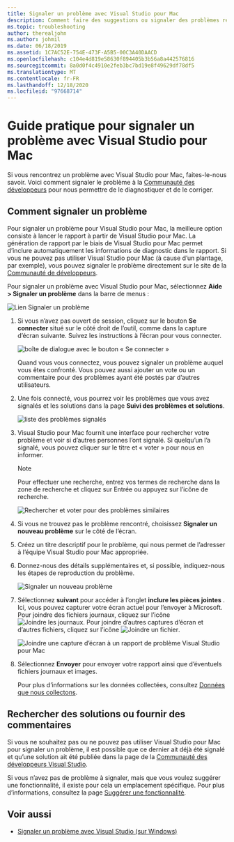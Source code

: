 ```yaml
---
title: Signaler un problème avec Visual Studio pour Mac
description: Comment faire des suggestions ou signaler des problèmes rencontrés durant l’utilisation de Visual Studio pour Mac.
ms.topic: troubleshooting
author: therealjohn
ms.author: johmil
ms.date: 06/18/2019
ms.assetid: 1C7AC52E-754E-473F-A5B5-00C3A40DAACD
ms.openlocfilehash: c104e4d819e58630f894405b3b56a8a442576816
ms.sourcegitcommit: 8a0d0f4c4910e2feb3bc7bd19e8f49629df78df5
ms.translationtype: MT
ms.contentlocale: fr-FR
ms.lasthandoff: 12/18/2020
ms.locfileid: "97668714"
---
```

# <a name="how-to-report-a-problem-in-visual-studio-for-mac"></a>Guide pratique pour signaler un problème avec Visual Studio pour Mac

Si vous rencontrez un problème avec Visual Studio pour Mac, faites-le-nous savoir. Voici comment signaler le problème à la [Communauté des développeurs](https://aka.ms/feedback/report?space=41) pour nous permettre de le diagnostiquer et de le corriger.

## <a name="how-to-report-a-problem"></a>Comment signaler un problème

Pour signaler un problème pour Visual Studio pour Mac, la meilleure option consiste à lancer le rapport à partir de Visual Studio pour Mac. La génération de rapport par le biais de Visual Studio pour Mac permet d’inclure automatiquement les informations de diagnostic dans le rapport. Si vous ne pouvez pas utiliser Visual Studio pour Mac (à cause d’un plantage, par exemple), vous pouvez signaler le problème directement sur le site de la [Communauté de développeurs](https://aka.ms/feedback/report?space=41).

Pour signaler un problème avec Visual Studio pour Mac, sélectionnez **Aide > Signaler un problème** dans la barre de menus :

![Lien Signaler un problème](media/report-problem-image1.png)

1. Si vous n’avez pas ouvert de session, cliquez sur le bouton **Se connecter** situé sur le côté droit de l’outil, comme dans la capture d’écran suivante. Suivez les instructions à l’écran pour vous connecter.

    ![boîte de dialogue avec le bouton « Se connecter »](media/report-problem-image2.png)

    Quand vous vous connectez, vous pouvez signaler un problème auquel vous êtes confronté. Vous pouvez aussi ajouter un vote ou un commentaire pour des problèmes ayant été postés par d’autres utilisateurs.

1. Une fois connecté, vous pourrez voir les problèmes que vous avez signalés et les solutions dans la page **Suivi des problèmes et solutions**.

    ![liste des problèmes signalés](media/report-problem-image3.png)

1. Visual Studio pour Mac fournit une interface pour rechercher votre problème et voir si d’autres personnes l’ont signalé. Si quelqu’un l’a signalé, vous pouvez cliquer sur le titre et « voter » pour nous en informer.
   > [!NOTE]
   > Pour effectuer une recherche, entrez vos termes de recherche dans la zone de recherche et cliquez sur Entrée ou appuyez sur l’icône de recherche.

   ![Rechercher et voter pour des problèmes similaires](media/report-problem-image4.png)

1. Si vous ne trouvez pas le problème rencontré, choisissez **Signaler un nouveau problème** sur le côté de l’écran.

1. Créez un titre descriptif pour le problème, qui nous permet de l’adresser à l’équipe Visual Studio pour Mac appropriée.

1. Donnez-nous des détails supplémentaires et, si possible, indiquez-nous les étapes de reproduction du problème.

   ![Signaler un nouveau problème](media/report-problem-image5.png)

1. Sélectionnez **suivant** pour accéder à l’onglet **inclure les pièces jointes** . Ici, vous pouvez capturer votre écran actuel pour l’envoyer à Microsoft. Pour joindre des fichiers journaux, cliquez sur l’icône ![Joindre les journaux](media/report-problem-attach-logs.png). Pour joindre d’autres captures d’écran et d’autres fichiers, cliquez sur l’icône ![Joindre un fichier](media/report-problem-attach-file.png).

   ![Joindre une capture d’écran à un rapport de problème Visual Studio pour Mac](media/report-problem-image6.png)

1. Sélectionnez **Envoyer** pour envoyer votre rapport ainsi que d’éventuels fichiers journaux et images.

   Pour plus d’informations sur les données collectées, consultez [Données que nous collectons](/visualstudio/ide/developer-community-privacy#data-we-collect).

## <a name="search-for-solutions-or-provide-feedback"></a>Rechercher des solutions ou fournir des commentaires

Si vous ne souhaitez pas ou ne pouvez pas utiliser Visual Studio pour Mac pour signaler un problème, il est possible que ce dernier ait déjà été signalé et qu’une solution ait été publiée dans la page de la [Communauté des développeurs Visual Studio](https://aka.ms/feedback/report?space=41/).

Si vous n’avez pas de problème à signaler, mais que vous voulez suggérer une fonctionnalité, il existe pour cela un emplacement spécifique. Pour plus d’informations, consultez la page [Suggérer une fonctionnalité](https://aka.ms/feedback/suggest?space=41).

## <a name="see-also"></a>Voir aussi

- [Signaler un problème avec Visual Studio (sur Windows)](/visualstudio/ide/how-to-report-a-problem-with-visual-studio-2017)
